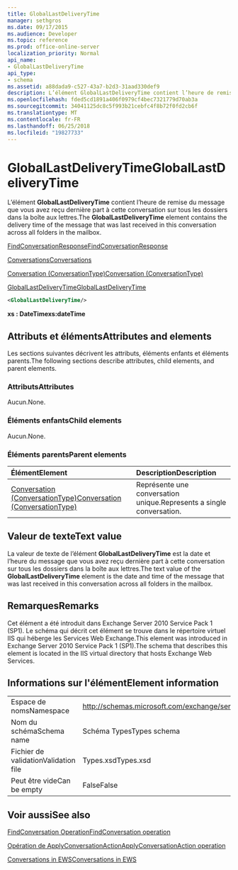 ```yaml
---
title: GlobalLastDeliveryTime
manager: sethgros
ms.date: 09/17/2015
ms.audience: Developer
ms.topic: reference
ms.prod: office-online-server
localization_priority: Normal
api_name:
- GlobalLastDeliveryTime
api_type:
- schema
ms.assetid: a88dada9-c527-43a7-b2d3-31aad330def9
description: L’élément GlobalLastDeliveryTime contient l’heure de remise du message que vous avez reçu dernière part à cette conversation sur tous les dossiers dans la boîte aux lettres.
ms.openlocfilehash: fded5cd1891a406f0979cf4bec7321779d70ab3a
ms.sourcegitcommit: 34041125dc8c5f993b21cebfc4f8b72f0fd2cb6f
ms.translationtype: MT
ms.contentlocale: fr-FR
ms.lasthandoff: 06/25/2018
ms.locfileid: "19827733"
---
```

# <a name="globallastdeliverytime"></a><span data-ttu-id="9fcdf-103">GlobalLastDeliveryTime</span><span class="sxs-lookup"><span data-stu-id="9fcdf-103">GlobalLastDeliveryTime</span></span>

<span data-ttu-id="9fcdf-104">L’élément **GlobalLastDeliveryTime** contient l’heure de remise du message que vous avez reçu dernière part à cette conversation sur tous les dossiers dans la boîte aux lettres.</span><span class="sxs-lookup"><span data-stu-id="9fcdf-104">The **GlobalLastDeliveryTime** element contains the delivery time of the message that was last received in this conversation across all folders in the mailbox.</span></span> 
  
[<span data-ttu-id="9fcdf-105">FindConversationResponse</span><span class="sxs-lookup"><span data-stu-id="9fcdf-105">FindConversationResponse</span></span>](findconversationresponse.md)
  
[<span data-ttu-id="9fcdf-106">Conversations</span><span class="sxs-lookup"><span data-stu-id="9fcdf-106">Conversations</span></span>](conversations-ex15websvcsotherref.md)
  
[<span data-ttu-id="9fcdf-107">Conversation (ConversationType)</span><span class="sxs-lookup"><span data-stu-id="9fcdf-107">Conversation (ConversationType)</span></span>](conversation-conversationtype.md)
  
[<span data-ttu-id="9fcdf-108">GlobalLastDeliveryTime</span><span class="sxs-lookup"><span data-stu-id="9fcdf-108">GlobalLastDeliveryTime</span></span>](globallastdeliverytime.md)
  
```XML
<GlobalLastDeliveryTime/>
```

 <span data-ttu-id="9fcdf-109">**xs : DateTime**</span><span class="sxs-lookup"><span data-stu-id="9fcdf-109">**xs:dateTime**</span></span>
## <a name="attributes-and-elements"></a><span data-ttu-id="9fcdf-110">Attributs et éléments</span><span class="sxs-lookup"><span data-stu-id="9fcdf-110">Attributes and elements</span></span>

<span data-ttu-id="9fcdf-111">Les sections suivantes décrivent les attributs, éléments enfants et éléments parents.</span><span class="sxs-lookup"><span data-stu-id="9fcdf-111">The following sections describe attributes, child elements, and parent elements.</span></span>
  
### <a name="attributes"></a><span data-ttu-id="9fcdf-112">Attributs</span><span class="sxs-lookup"><span data-stu-id="9fcdf-112">Attributes</span></span>

<span data-ttu-id="9fcdf-113">Aucun.</span><span class="sxs-lookup"><span data-stu-id="9fcdf-113">None.</span></span>
  
### <a name="child-elements"></a><span data-ttu-id="9fcdf-114">Éléments enfants</span><span class="sxs-lookup"><span data-stu-id="9fcdf-114">Child elements</span></span>

<span data-ttu-id="9fcdf-115">Aucun.</span><span class="sxs-lookup"><span data-stu-id="9fcdf-115">None.</span></span>
  
### <a name="parent-elements"></a><span data-ttu-id="9fcdf-116">Éléments parents</span><span class="sxs-lookup"><span data-stu-id="9fcdf-116">Parent elements</span></span>

|<span data-ttu-id="9fcdf-117">**Élément**</span><span class="sxs-lookup"><span data-stu-id="9fcdf-117">**Element**</span></span>|<span data-ttu-id="9fcdf-118">**Description**</span><span class="sxs-lookup"><span data-stu-id="9fcdf-118">**Description**</span></span>|
|:-----|:-----|
|[<span data-ttu-id="9fcdf-119">Conversation (ConversationType)</span><span class="sxs-lookup"><span data-stu-id="9fcdf-119">Conversation (ConversationType)</span></span>](conversation-conversationtype.md) <br/> |<span data-ttu-id="9fcdf-120">Représente une conversation unique.</span><span class="sxs-lookup"><span data-stu-id="9fcdf-120">Represents a single conversation.</span></span>  <br/> |
   
## <a name="text-value"></a><span data-ttu-id="9fcdf-121">Valeur de texte</span><span class="sxs-lookup"><span data-stu-id="9fcdf-121">Text value</span></span>

<span data-ttu-id="9fcdf-122">La valeur de texte de l’élément **GlobalLastDeliveryTime** est la date et l’heure du message que vous avez reçu dernière part à cette conversation sur tous les dossiers dans la boîte aux lettres.</span><span class="sxs-lookup"><span data-stu-id="9fcdf-122">The text value of the **GlobalLastDeliveryTime** element is the date and time of the message that was last received in this conversation across all folders in the mailbox.</span></span> 
  
## <a name="remarks"></a><span data-ttu-id="9fcdf-123">Remarques</span><span class="sxs-lookup"><span data-stu-id="9fcdf-123">Remarks</span></span>

<span data-ttu-id="9fcdf-124">Cet élément a été introduit dans Exchange Server 2010 Service Pack 1 (SP1). Le schéma qui décrit cet élément se trouve dans le répertoire virtuel IIS qui héberge les Services Web Exchange.</span><span class="sxs-lookup"><span data-stu-id="9fcdf-124">This element was introduced in Exchange Server 2010 Service Pack 1 (SP1).The schema that describes this element is located in the IIS virtual directory that hosts Exchange Web Services.</span></span>
  
## <a name="element-information"></a><span data-ttu-id="9fcdf-125">Informations sur l'élément</span><span class="sxs-lookup"><span data-stu-id="9fcdf-125">Element information</span></span>

|||
|:-----|:-----|
|<span data-ttu-id="9fcdf-126">Espace de noms</span><span class="sxs-lookup"><span data-stu-id="9fcdf-126">Namespace</span></span>  <br/> |http://schemas.microsoft.com/exchange/services/2006/types  <br/> |
|<span data-ttu-id="9fcdf-127">Nom du schéma</span><span class="sxs-lookup"><span data-stu-id="9fcdf-127">Schema name</span></span>  <br/> |<span data-ttu-id="9fcdf-128">Schéma Types</span><span class="sxs-lookup"><span data-stu-id="9fcdf-128">Types schema</span></span>  <br/> |
|<span data-ttu-id="9fcdf-129">Fichier de validation</span><span class="sxs-lookup"><span data-stu-id="9fcdf-129">Validation file</span></span>  <br/> |<span data-ttu-id="9fcdf-130">Types.xsd</span><span class="sxs-lookup"><span data-stu-id="9fcdf-130">Types.xsd</span></span>  <br/> |
|<span data-ttu-id="9fcdf-131">Peut être vide</span><span class="sxs-lookup"><span data-stu-id="9fcdf-131">Can be empty</span></span>  <br/> |<span data-ttu-id="9fcdf-132">False</span><span class="sxs-lookup"><span data-stu-id="9fcdf-132">False</span></span>  <br/> |
   
## <a name="see-also"></a><span data-ttu-id="9fcdf-133">Voir aussi</span><span class="sxs-lookup"><span data-stu-id="9fcdf-133">See also</span></span>



[<span data-ttu-id="9fcdf-134">FindConversation Operation</span><span class="sxs-lookup"><span data-stu-id="9fcdf-134">FindConversation operation</span></span>](findconversation-operation.md)
  
[<span data-ttu-id="9fcdf-135">Opération de ApplyConversationAction</span><span class="sxs-lookup"><span data-stu-id="9fcdf-135">ApplyConversationAction operation</span></span>](applyconversationaction-operation.md)


[<span data-ttu-id="9fcdf-136">Conversations in EWS</span><span class="sxs-lookup"><span data-stu-id="9fcdf-136">Conversations in EWS</span></span>](http://msdn.microsoft.com/library/91e64629-db6c-4c94-9dcb-d386232e8467%28Office.15%29.aspx)


